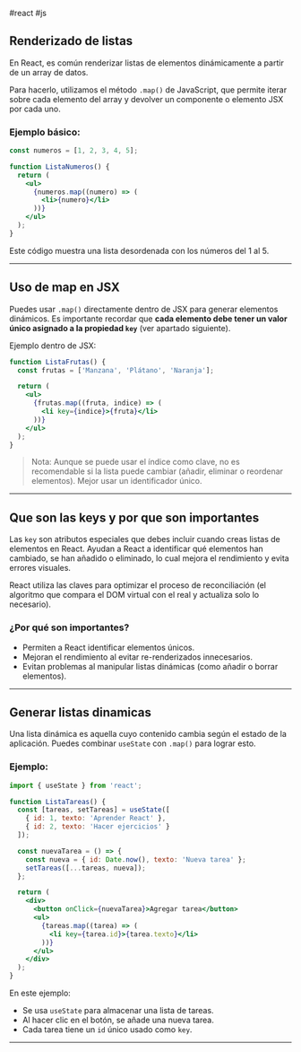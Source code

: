#react #js

## Renderizado de listas

En React, es común renderizar listas de elementos dinámicamente a partir de un array de datos.

Para hacerlo, utilizamos el método `.map()` de JavaScript, que permite iterar sobre cada elemento del array y devolver un componente o elemento JSX por cada uno.

### Ejemplo básico:
```jsx
const numeros = [1, 2, 3, 4, 5];

function ListaNumeros() {
  return (
    <ul>
      {numeros.map((numero) => (
        <li>{numero}</li>
      ))}
    </ul>
  );
}
```

Este código muestra una lista desordenada con los números del 1 al 5.

---

## Uso de map en JSX

Puedes usar `.map()` directamente dentro de JSX para generar elementos dinámicos. Es importante recordar que **cada elemento debe tener un valor único asignado a la propiedad `key`** (ver apartado siguiente).

Ejemplo dentro de JSX:
```jsx
function ListaFrutas() {
  const frutas = ['Manzana', 'Plátano', 'Naranja'];

  return (
    <ul>
      {frutas.map((fruta, indice) => (
        <li key={indice}>{fruta}</li>
      ))}
    </ul>
  );
}
```

> Nota: Aunque se puede usar el índice como clave, no es recomendable si la lista puede cambiar (añadir, eliminar o reordenar elementos). Mejor usar un identificador único.

---

## Que son las keys y por que son importantes

Las `key` son atributos especiales que debes incluir cuando creas listas de elementos en React. Ayudan a React a identificar qué elementos han cambiado, se han añadido o eliminado, lo cual mejora el rendimiento y evita errores visuales.

React utiliza las claves para optimizar el proceso de reconciliación (el algoritmo que compara el DOM virtual con el real y actualiza solo lo necesario).

### ¿Por qué son importantes?

- Permiten a React identificar elementos únicos.
- Mejoran el rendimiento al evitar re-renderizados innecesarios.
- Evitan problemas al manipular listas dinámicas (como añadir o borrar elementos).

---

## Generar listas dinamicas

Una lista dinámica es aquella cuyo contenido cambia según el estado de la aplicación. Puedes combinar `useState` con `.map()` para lograr esto.

### Ejemplo:
```jsx
import { useState } from 'react';

function ListaTareas() {
  const [tareas, setTareas] = useState([
    { id: 1, texto: 'Aprender React' },
    { id: 2, texto: 'Hacer ejercicios' }
  ]);

  const nuevaTarea = () => {
    const nueva = { id: Date.now(), texto: 'Nueva tarea' };
    setTareas([...tareas, nueva]);
  };

  return (
    <div>
      <button onClick={nuevaTarea}>Agregar tarea</button>
      <ul>
        {tareas.map((tarea) => (
          <li key={tarea.id}>{tarea.texto}</li>
        ))}
      </ul>
    </div>
  );
}
```

En este ejemplo:
- Se usa `useState` para almacenar una lista de tareas.
- Al hacer clic en el botón, se añade una nueva tarea.
- Cada tarea tiene un `id` único usado como `key`.

---
